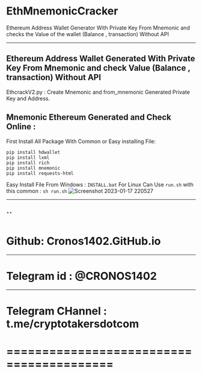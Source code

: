 # EthMnemonicCracker
Ethereum Address Wallet Generator With Private Key From Mnemonic and checks the Value of the wallet (Balance , transaction) Without API

---
Ethereum Address Wallet Generated With Private Key From Mnemonic and check Value (Balance , transaction) Without API
---
EthcrackV2.py : Create Mnemonic and from_mnemonic Generated Private Key and Address.
## Mnemonic Ethereum Generated and Check Online :

First Install All Package With Common or Easy installing File:

```
pip install hdwallet
pip install lxml
pip install rich
pip install mnemonic
pip install requests-html

```

Easy Install File From Windows : `INSTALL.bat` For Linux Can Use `run.sh` with this common : `sh run.sh`
![Screenshot 2023-01-17 220527](https://user-images.githubusercontent.com/121665021/213076984-4a0bd893-3269-4f31-97da-8c2b66caf887.png)

---
``
-------------------------------------------
# Github: Cronos1402.GitHub.io
-------------------------------------------
# Telegram id : @CRONOS1402
-------------------------------------------
# Telegram CHannel : t.me/cryptotakersdotcom
# =========================================
```://t.me/cronos1402) or [Telegram Channel](https://t.me/cryptotakersdotcom).

